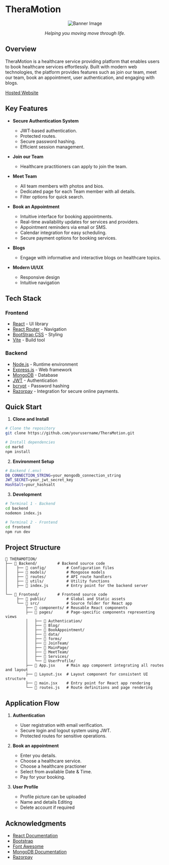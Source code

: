 # TheraMotion

<div align="center">
    <img src="http://ec2-13-53-107-89.eu-north-1.compute.amazonaws.com:8080/logo.png" alt="Banner Image" />

  _Helping you moving move through life._
</div>

## Overview

TheraMotion is a healthcare service providing platform that enables users to book healthcare services effortlessly. Built with modern web technologies, the platform provides features such as join our team, meet our team, book an appointment, user authentication, and engaging with blogs.

[Hosted Website](https://thera-motion.vercel.app/)


## Key Features

- **Secure Authentication System**
    - JWT-based authentication.
    - Protected routes.
    - Secure password hashing.
    - Efficient session management.

- **Join our Team**
    - Healthcare practitioners can apply to join the team.

- **Meet Team** 
    - All team members with photos and bios.
    - Dedicated page for each Team member with all details.
    - Filter options for quick search.
  
- **Book an Appointment** 
    - Intuitive interface for booking appointments.
    - Real-time availability updates for services and providers.
    - Appointment reminders via email or SMS.
    - Calendar integration for easy scheduling.
    - Secure payment options for booking services.

- **Blogs**
    - Engage with informative and interactive blogs on healthcare topics. 

- **Modern UI/UX**
    - Responsive design
    - Intuitive navigation

## Tech Stack

### Frontend

- [React](https://reactjs.org/) - UI library
- [React Router](https://reactrouter.com/) - Navigation
- [BootStrap CSS](https://tailwindcss.com/) - Styling
- [Vite](https://vitejs.dev/) - Build tool

### Backend

- [Node.js](https://nodejs.org/) - Runtime environment
- [Express.js](https://expressjs.com/) - Web framework
- [MongoDB](https://www.mongodb.com/) - Database
- [JWT](https://jwt.io/) - Authentication
- [bcrypt](https://github.com/kelektiv/node.bcrypt.js) - Password hashing
- [Razorpay](https://razorpay.com/) - Integration for secure online payments.

## Quick Start

1. **Clone and Install**

```bash
# Clone the repository
git clone https://github.com/yourusername/TheraMotion.git

# Install dependencies
cd markd
npm install
```

2. **Environment Setup**

```bash
# Backend (.env)
DB_CONNECTION_STRING=your_mongodb_connection_string
JWT_SECRET=your_jwt_secret_key
HashSalt=your_hashsalt
```


3. **Development**

```bash
# Terminal 1 - Backend
cd backend
nodemon index.js

# Terminal 2 - Frontend
cd frontend
npm run dev
```

## Project Structure

```
📂 THERAMOTION/
├── 📂 Backend/         # Backend source code
│    ├── 📂 config/         # Configuration files
│    ├── 📂 models/         # Mongoose models
│    ├── 📂 routes/         # API route handlers
│    ├── 📂 utils/          # Utility functions
│    ├── 📄 index.js        # Entry point for the backend server
│
└── 📂 Frontend/        # Frontend source code
     ├── 📂 public/         # Global and Static assets
     └── 📂 src/            # Source folder for React app
         ├── 📂 components/ # Reusable React components
         ├── 📂 pages/      # Page-specific components representing views
         │   ├── 📂 Authentication/      
         │   ├── 📂 Blog/      
         │   ├── 📂 BookAppointment/      
         │   ├── 📂 data/      
         │   ├── 📂 forms/      
         │   ├── 📂 JoinTeam/      
         │   ├── 📂 MainPage/      
         │   ├── 📂 MeetTeam/      
         │   ├── 📂 Services/      
         │   └── 📂 UserProfile/      
         ├── 📄 App.jsx     # Main app component integrating all routes and layout
         ├── 📄 Layout.jsx  # Layout component for consistent UI structure
         ├── 📄 main.jsx    # Entry point for React app rendering
         └── 📄 routes.js   # Route definitions and page rendering
```

## Application Flow

1. **Authentication**

   - User registration with email verification.
   - Secure login and logout system using JWT.
   - Protected routes for sensitive operations.
  
2. **Book an appointment**
   - Enter you details.
   - Choose a healthcare service.
   - Choose a healthcare practioner
   - Select from available Date & Time.
   - Pay for your booking.

3. **User Profile**
   - Profile picture can be uploaded
   - Name and details Editing
   - Delete account if required

## Acknowledgments

- [React Documentation](https://reactjs.org/docs)
- [Bootstrap](https://getbootstrap.com/)
- [Font Awesome](https://fontawesome.com/)
- [MongoDB Documentation](https://docs.mongodb.com)
- [Razorpay](https://razorpay.com/)
